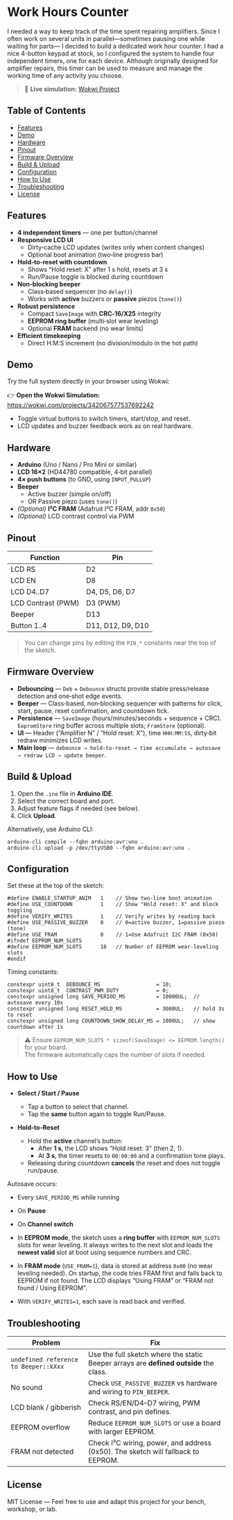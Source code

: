 # Work Hours Counter

I needed a way to keep track of the time spent repairing amplifiers. Since I often work on several units in parallel—sometimes pausing one while waiting for parts— I decided to build a dedicated work hour counter. I had a nice 4-button keypad at stock, so I configured the system to handle four independent timers, one for each device.
Although originally designed for amplifier repairs, this timer can be used to measure and manage the working time of any activity you choose.

> 🧪 **Live simulation:** [Wokwi Project](https://wokwi.com/projects/342067577537692242)

## Table of Contents
- [Features](#features)
- [Demo](#demo)
- [Hardware](#hardware)
- [Pinout](#pinout)
- [Firmware Overview](#firmware-overview)
- [Build & Upload](#build--upload)
- [Configuration](#configuration)
- [How to Use](#how-to-use)
- [Troubleshooting](#troubleshooting)
- [License](#license)

## Features

- **4 independent timers** — one per button/channel  
- **Responsive LCD UI**
  - Dirty‑cache LCD updates (writes only when content changes)
  - Optional boot animation (two‑line progress bar)
- **Hold‑to‑reset with countdown**
  - Shows “Hold reset: X” after 1 s hold, resets at 3 s
  - Run/Pause toggle is blocked during countdown
- **Non‑blocking beeper**
  - Class‑based sequencer (no `delay()`)
  - Works with **active** buzzers or **passive** piezos (`tone()`)
- **Robust persistence**
  - Compact `SaveImage` with **CRC‑16/X25** integrity
  - **EEPROM ring buffer** (multi‑slot wear leveling)
  - Optional **FRAM** backend (no wear limits)
- **Efficient timekeeping**
  - Direct H:M:S increment (no division/modulo in the hot path)

## Demo

Try the full system directly in your browser using Wokwi:

👉 **Open the Wokwi Simulation:** https://wokwi.com/projects/342067577537692242

- Toggle virtual buttons to switch timers, start/stop, and reset.  
- LCD updates and buzzer feedback work as on real hardware.

## Hardware

- **Arduino** (Uno / Nano / Pro Mini or similar)
- **LCD 16×2** (HD44780 compatible, 4‑bit parallel)
- **4× push buttons** (to GND, using `INPUT_PULLUP`)
- **Beeper**
  - Active buzzer (simple on/off)
  - OR Passive piezo (uses `tone()`)
- *(Optional)* **I²C FRAM** (Adafruit I²C FRAM, addr `0x50`)  
- *(Optional)* LCD contrast control via PWM

## Pinout

| Function             | Pin                    |
|----------------------|------------------------|
| LCD RS               | D2                     |
| LCD EN               | D8                     |
| LCD D4..D7           | D4, D5, D6, D7        |
| LCD Contrast (PWM)   | D3 (PWM)               |
| Beeper               | D13                    |
| Button 1..4          | D11, D12, D9, D10      |

> You can change pins by editing the `PIN_*` constants near the top of the sketch.

## Firmware Overview

- **Debouncing** — `Deb` + `Debounce` structs provide stable press/release detection and one‑shot edge events.  
- **Beeper** — Class‑based, non‑blocking sequencer with patterns for click, start, pause, reset confirmation, and countdown tick.  
- **Persistence** — `SaveImage` (hours/minutes/seconds + sequence + CRC). `EepromStore` ring buffer across multiple slots; `FramStore` (optional).  
- **UI** — Header (“Amplifier N” / “Hold reset: X”), time `HHH:MM:SS`, dirty‑bit redraw minimizes LCD writes.  
- **Main loop** — `debounce → hold‑to‑reset → time accumulate → autosave → redraw LCD → update beeper`.

## Build & Upload

1. Open the `.ino` file in **Arduino IDE**.  
2. Select the correct board and port.  
3. Adjust feature flags if needed (see below).  
4. Click **Upload**.

Alternatively, use Arduino CLI:

```
arduino-cli compile --fqbn arduino:avr:uno .
arduino-cli upload -p /dev/ttyUSB0 --fqbn arduino:avr:uno .
```

## Configuration

Set these at the top of the sketch:

```
#define ENABLE_STARTUP_ANIM   1    // Show two-line boot animation
#define USE_COUNTDOWN         1    // Show "Hold reset: X" and block toggling
#define VERIFY_WRITES         1    // Verify writes by reading back
#define USE_PASSIVE_BUZZER    0    // 0=active buzzer, 1=passive piezo (tone)
#define USE_FRAM              0    // 1=Use Adafruit I2C FRAM (0x50)
#ifndef EEPROM_NUM_SLOTS
#define EEPROM_NUM_SLOTS      16   // Number of EEPROM wear-leveling slots
#endif
```

Timing constants:

```
constexpr uint8_t  DEBOUNCE_MS                  = 10;
constexpr uint8_t  CONTRAST_PWM_DUTY            = 0;
constexpr unsigned long SAVE_PERIOD_MS          = 10000UL;  // autosave every 10s
constexpr unsigned long RESET_HOLD_MS           = 3000UL;   // hold 3s to reset
constexpr unsigned long COUNTDOWN_SHOW_DELAY_MS = 1000UL;   // show countdown after 1s
```

> ⚠️ Ensure `EEPROM_NUM_SLOTS * sizeof(SaveImage) <= EEPROM.length()` for your board.  
> The firmware automatically caps the number of slots if needed.

## How to Use

- **Select / Start / Pause**
  - Tap a button to select that channel.
  - Tap the **same** button again to toggle Run/Pause.

- **Hold‑to‑Reset**
  - Hold the **active** channel’s button:
    - After **1 s**, the LCD shows “Hold reset: 3” (then 2, 1).
    - At **3 s**, the timer resets to `00:00:00` and a confirmation tone plays.
  - Releasing during countdown **cancels** the reset and does not toggle run/pause.

Autosave occurs:
- Every `SAVE_PERIOD_MS` while running
- On **Pause**
- On **Channel switch**



- In **EEPROM mode**, the sketch uses a **ring buffer** with `EEPROM_NUM_SLOTS` slots for wear leveling. It always writes to the next slot and loads the **newest valid** slot at boot using sequence numbers and CRC.  
- In **FRAM mode** (`USE_FRAM=1`), data is stored at address `0x00` (no wear leveling needed). On startup, the code tries FRAM first and falls back to EEPROM if not found. The LCD displays “Using FRAM” or “FRAM not found / Using EEPROM”.  
- With `VERIFY_WRITES=1`, each save is read back and verified.

## Troubleshooting

| Problem                                   | Fix |
|-------------------------------------------|-----|
| `undefined reference to Beeper::kXxx`     | Use the full sketch where the static Beeper arrays are **defined outside** the class. |
| No sound                                  | Check `USE_PASSIVE_BUZZER` vs hardware and wiring to `PIN_BEEPER`. |
| LCD blank / gibberish                     | Check RS/EN/D4–D7 wiring, PWM contrast, and pin defines. |
| EEPROM overflow                           | Reduce `EEPROM_NUM_SLOTS` or use a board with larger EEPROM. |
| FRAM not detected                         | Check I²C wiring, power, and address (0x50). The sketch will fallback to EEPROM. |



## License

MIT License —  Feel free to use and adapt this project for your bench, workshop, or lab.

